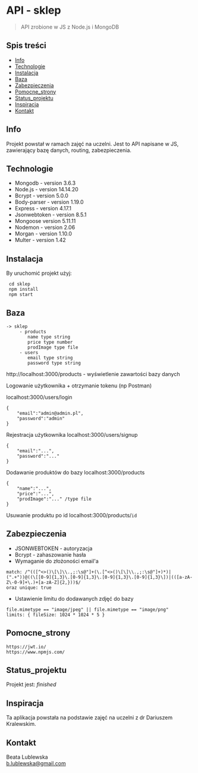 # API - sklep 
> API zrobione w JS z Node.js i MongoDB

## Spis treści
* [Info](#info)
* [Technologie](#technologie)
* [Instalacja](#instalacja)
* [Baza](#baza)
* [Zabezpieczenia](#zabezpieczenia)
* [Pomocne_strony](#pomocne_strony)
* [Status_projektu](#status_projektu)
* [Inspiracja](#inspiracja)
* [Kontakt](#kontakt)

## Info
Projekt powstał w ramach zajęć na uczelni. 
Jest to API napisane w JS, zawierający bazę danych, routing, zabezpieczenia.


## Technologie

* Mongodb - version 3.6.3
* Node.js - version 14.14.20
* Bcrypt - version 5.0.0
* Body-parser - version 1.19.0
* Express - version 4.17.1
* Jsonwebtoken - version 8.5.1
* Mongoose version 5.11.11
* Nodemon - version 2.06
* Morgan - version 1.10.0
* Multer - version 1.42

## Instalacja
By uruchomić projekt użyj:

```
 cd sklep
 npm install
 npm start
```

## Baza
```
-> sklep 
     - products
        name type string
        price type number
        prodImage type file
     - users
        email type string
        password type string
```


http://localhost:3000/products - wyświetlenie zawartości bazy danych

Logowanie użytkownika + otrzymanie tokenu (np Postman)

localhost:3000/users/login
```
{
    "email":"admin@admin.pl",
    "password":"admin"
}
```


Rejestracja użytkownika 
localhost:3000/users/signup
```
{
    "email":"...",
    "password":"..."
}
```

Dodawanie produktów do bazy
localhost:3000/products
```
{
    "name":"...",
    "price":"...",
    "prodImage":"..." /type file
} 
```

Usuwanie produktu po id
localhost:3000/products/`id`


## Zabezpieczenia
* JSONWEBTOKEN - autoryzacja
* Bcrypt - zahaszowanie hasła
* Wymaganie do złożoności email'a
```
match: /^(([^<>()\[\]\\.,;:\s@"]+(\.[^<>()\[\]\\.,;:\s@"]+)*)|(".+"))@((\[[0-9]{1,3}\.[0-9]{1,3}\.[0-9]{1,3}\.[0-9]{1,3}\])|(([a-zA-Z\-0-9]+\.)+[a-zA-Z]{2,}))$/
oraz unique: true
```
* Ustawienie limitu do dodawanych zdjęć do bazy
```
file.mimetype == "image/jpeg" || file.mimetype == "image/png"
limits: { fileSize: 1024 * 1024 * 5 }
```

## Pomocne_strony

```
https://jwt.io/
https://www.npmjs.com/
```

## Status_projektu
Projekt jest: _finished_


## Inspiracja
Ta aplikacja powstała na podstawie zajęć na uczelni z dr Dariuszem Kralewskim.

## Kontakt
Beata Lublewska \
b.lublewska@gmail.com
